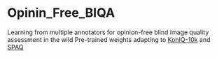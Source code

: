 # Opinin_Free_BIQA
Learning from multiple annotators for opinion-free blind image quality assessment in the wild
Pre-trained weights adapting to [KonIQ-10k](https://mega.nz/folder/igAEnRDa#XScwb0Y6eBel5G43t6YdvQ) and [SPAQ](https://mega.nz/folder/igAEnRDa#XScwb0Y6eBel5G43t6YdvQ)
